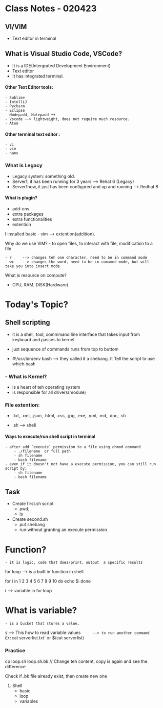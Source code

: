 # Class Notes - 020423

## VI/VIM 
- Text editor in terminal 

## What is Visual Studio Code, VSCode?
- It is a IDE(Intergrated Development Environment)
- Text editor
- It has integrated terminal.

#### Other Text Editor tools:
    - Sublime 
    - IntelliJ
    - Pycharm
    - Eclipse 
    - Nodepadd, Notepadd ++
    - Vscode --> lightweight, does not require much resource.
    - Atom 

#### Other terminal text editor :
    - vi
    - vim
    - nano

### What is Legacy
- Legacy system: something old. 
- Server1, it has been running for 3 years                   --> Rehat 6 (Legacy)
- Server1now, it just has been configured and up and running --> Redhat 8

#### What is plugin?
- add-ons
- extra packages
- extra functionalities
- extention 

I installed  basic 
    - vim --> extention(addition).

Why do we use VIM?
    - to open files, to interact with file, modification to a file

    - r     --> changes teh one character, need to be in command mode
    - wc    --> changes the word, need to be in comamnd mode, but will take you into insert mode

What is resource on compute?
- CPU, RAM, DISK(Hardware)

# Today's Topic?

## Shell scripting
- it is a shell, tool, commmand line interface that takes input from keyboard and passes to kernel.
- just sequence of commands runs from top to buttom

- #!/usr/bin/env bash  --> they called it a shebang.  It Tell the script to use which bash 
 
### - What is Kernel?
- is a heart of teh operating system
- is responsible for all drivers(module)


### File extention:
- .txt, .xml, .json, .html, .css, .jpg, .exe, .yml, .md, .doc, .sh 

- .sh --> shell

#### Ways to execute/run  shell script in terminal
    - after add `execute` permission to a file using chmod command
        - ./filename  or full path 
        - sh filename
        - bash filename
    - even if it doesn't not have a execute permission, you can still run script by:
        - sh filename
        - bash filename


## Task 
- Create first.sh script 
    - pwd, 
    - ls 
- Create second.sh 
    - put shebang 
    - run without granting an execute permission 

# Function?
    - it is logic, code that does/print, output  a specific results

for loop --> is a built in function in shell. 

for i in 1 2 3 4 5 6 7 8 9 10
do
    echo $i
done 

i --> variable in for loop 

# What is variable?
    - is a bucket that stores a value.

`$`   --> This how to read variable values
`     --> to run another command 
            EX:`cat serverlist.txt` or $(cat serverlist)


### Practice 
cp loop.sh loop.sh.bk  // Change teh content, copy is again and see the difference

Check if .bk file already exist, then create new one

1. Shell
    - basic
    - loop
    - variables

